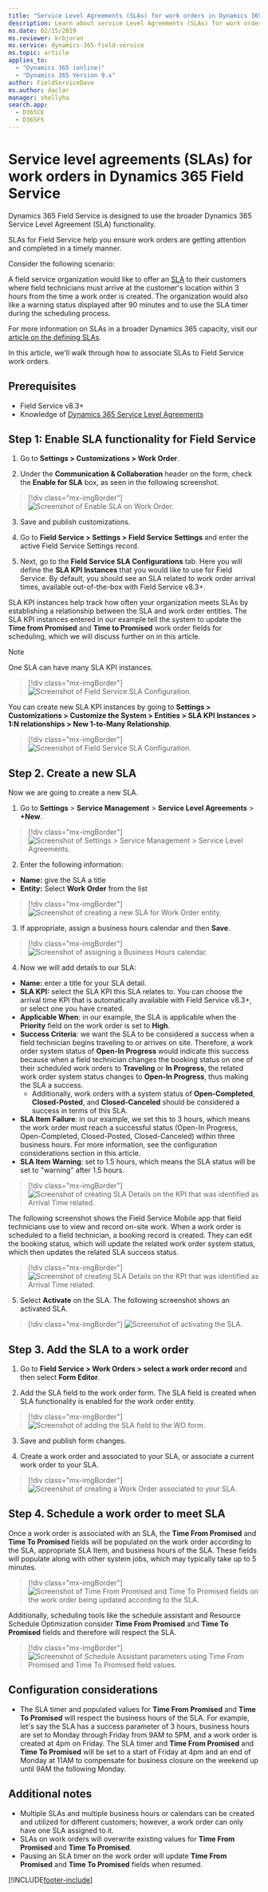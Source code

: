 ```yaml
---
title: "Service Level Agreements (SLAs) for work orders in Dynamics 365 Field Service | MicrosoftDocs"
description: Learn about service Level Agreements (SLAs) for work orders in Dynamics 365 Field Service
ms.date: 02/15/2019
ms.reviewer: krbjoran
ms.service: dynamics-365-field-service
ms.topic: article
applies_to: 
  - "Dynamics 365 (online)"
  - "Dynamics 365 Version 9.x"
author: FieldServiceDave
ms.author: daclar
manager: shellyha
search.app: 
  - D365CE
  - D365FS
---
```


# Service level agreements (SLAs) for work orders in Dynamics 365 Field Service

Dynamics 365 Field Service is designed to use the broader Dynamics 365 Service Level Agreement (SLA) functionality.

SLAs for Field Service help you ensure work orders are getting attention and completed in a timely manner.

Consider the following scenario:

A field service organization would like to offer an [SLA](https://cybernews.com/resources/web-hosting-glossary/#sla) to their customers where field technicians must arrive at the customer's location within 3 hours from the time a work order is created. The organization would also like a warning status displayed after 90 minutes and to use the SLA timer during the scheduling process.

For more information on SLAs in a broader Dynamics 365 capacity, visit our [article on the defining SLAs](/dynamics365/customer-engagement/customer-service/define-service-level-agreements). 

In this article, we'll walk through how to associate SLAs to Field Service work orders.

## Prerequisites

- Field Service v8.3+
- Knowledge of [Dynamics 365 Service Level Agreements](/dynamics365/customer-engagement/customer-service/define-service-level-agreements)

## Step 1: Enable SLA functionality for Field Service

1. Go to **Settings > Customizations > Work Order**.

2. Under the **Communication & Collaboration** header on the form, check the **Enable for SLA** box, as seen in the following screenshot.

> [!div class="mx-imgBorder"]
> ![Screenshot of Enable SLA on Work Order.](./media/work-order-sla-enable-work-order-1.png)

3. Save and publish customizations. 

4. Go to **Field Service > Settings > Field Service Settings** and enter the active Field Service Settings record.

5. Next, go to the **Field Service SLA Configurations** tab. Here you will define the **SLA KPI Instances** that you would like to use for Field Service. By default, you should see an SLA related to work order arrival times, available out-of-the-box with Field Service v8.3+. 

  SLA KPI instances help track how often your organization meets SLAs by establishing a relationship between the SLA and work order entities. The SLA KPI instances entered in our example tell the system to update the **Time from Promised** and **Time to Promised** work order fields for scheduling, which we will discuss further on in this article.

> [!Note]
>  One SLA can have many SLA KPI instances.


> [!div class="mx-imgBorder"]
> ![Screenshot of Field Service SLA Configuration.](./media/work-order-sla-field-service-setting-2.png)

You can create new SLA KPI instances by going to **Settings > Customizations > Customize the System > Entities > SLA KPI Instances > 1:N relationships > New 1-to-Many Relationship**.

> [!div class="mx-imgBorder"]
> ![Screenshot of Field Service SLA Configuration.](./media/work-order-sla-kpi-instance.png)


## Step 2. Create a new SLA

Now we are going to create a new SLA.

1. Go to **Settings** > **Service Management** > **Service Level Agreements** > **+New**.

> [!div class="mx-imgBorder"]
> ![Screenshot of Settings > Service Management > Service Level Agreements.](./media/work-order-sla-create-sla-3.png)


2. Enter the following information:
  - **Name:** give the SLA a title
  - **Entity:** Select **Work Order** from the list

> [!div class="mx-imgBorder"]
> ![Screenshot of creating a new SLA for Work Order entity.](./media/work-order-sla-create-sla-add-work-order-4.png)

3. If appropriate, assign a business hours calendar and then **Save**.

> [!div class="mx-imgBorder"]
> ![Screenshot of assigning a Business Hours calendar.](./media/work-order-sla-add-sla-details-5.png)

4. Now we will add details to our SLA:

- **Name:** enter a title for your SLA detail.
- **SLA KPI:** select the SLA KPI this SLA relates to. You can choose the arrival time KPI that is automatically available with Field Service v8.3+, or select one you have created.
- **Applicable When**: in our example, the SLA is applicable when the **Priority** field on the work order is set to **High**.
- **Success Criteria**: we want the SLA to be considered a success when a field technician begins traveling to or arrives on site. Therefore, a work order system status of **Open-In Progress** would indicate this success because when a field technician changes the booking status on one of their scheduled work orders to **Traveling** or **In Progress**, the related work order system status changes to **Open-In Progress**, thus making the SLA a success.  
  - Additionally, work orders with a system status of **Open-Completed**, **Closed-Posted**, and **Closed-Canceled** should be considered a success in terms of this SLA.
- **SLA Item Failure**: in our example, we set this to 3 hours, which means the work order must reach a successful status (Open-In Progress, Open-Completed, Closed-Posted, Closed-Canceled) within three business hours. For more information, see the configuration considerations section in this article.
- **SLA Item Warning**: set to 1.5 hours, which means the SLA status will be set to "warning" after 1.5 hours.


> [!div class="mx-imgBorder"]
> ![Screenshot of creating SLA Details on the KPI that was identified as Arrival Time related.](./media/work-order-sla-add-actions-6.png)

The following screenshot shows the Field Service Mobile app that field technicians use to view and record on-site work. When a work order is scheduled to a field technician, a booking record is created. They can edit the booking status, which will update the related work order system status, which then updates the related SLA success status. 
> [!div class="mx-imgBorder"]
> ![Screenshot of creating SLA Details on the KPI that was identified as Arrival Time related.](./media/work-order-sla-mobile-app-booking-status.png)

5. Select **Activate** on the SLA. The following screenshot shows an activated SLA. 
> [!div class="mx-imgBorder"]
> ![Screenshot of activating the SLA.](./media/work-order-sla-add-more-details-7.png)

## Step 3. Add the SLA to a work order

1. Go to **Field Service > Work Orders > select a work order record** and then select **Form Editor**.

2. Add the SLA field to the work order form. The SLA field is created when SLA functionality is enabled for the work order entity.
> [!div class="mx-imgBorder"]
> ![Screenshot of adding the SLA field to the WO form.](./media/work-order-add-sla-field-8.png)

3. Save and publish form changes.

4. Create a work order and associated to your SLA, or associate a current work order to your SLA.
> [!div class="mx-imgBorder"]
> ![Screenshot of creating a Work Order associated to your SLA.](./media/work-order-add-to-work-order-9.png)

## Step 4. Schedule a work order to meet SLA  

Once a work order is associated with an SLA, the **Time From Promised** and **Time To Promised** fields will be populated on the work order according to the SLA, appropriate SLA Item, and business hours of the SLA. These fields will populate along with other system jobs, which may typically take up to 5 minutes.


> [!div class="mx-imgBorder"]
> ![Screenshot of Time From Promised and Time To Promised fields on the work order being updated according to the SLA.](./media/work-order-sla-time-window-10.png)

Additionally, scheduling tools like the schedule assistant and Resource Schedule Optimization consider **Time From Promised** and **Time To Promised** fields and therefore will respect the SLA.

> [!div class="mx-imgBorder"]
> ![Screenshot of Schedule Assistant parameters using Time From Promised and Time To Promised field values.](./media/work-order-sla-schedule-11.png)

## Configuration considerations

- The SLA timer and populated values for **Time From Promised** and **Time To Promised** will respect the business hours of the SLA. For example, let's say the SLA has a success parameter of 3 hours, business hours are set to Monday through Friday from 9AM to 5PM, and a work order is created at 4pm on Friday. The SLA timer and **Time From Promised** and **Time To Promised** will be set to a start of Friday at 4pm and an end of Monday at 11AM to compensate for business closure on the weekend up until 9AM the following Monday. 

## Additional notes
- Multiple SLAs and multiple business hours or calendars can be created and utilized for different customers; however, a work order can only have one SLA assigned to it.
- SLAs on work orders will overwrite existing values for **Time From Promised** and **Time To Promised**.
- Pausing an SLA timer on the work order will update **Time From Promised** and **Time To Promised** fields when resumed.


[!INCLUDE[footer-include](../includes/footer-banner.md)]
